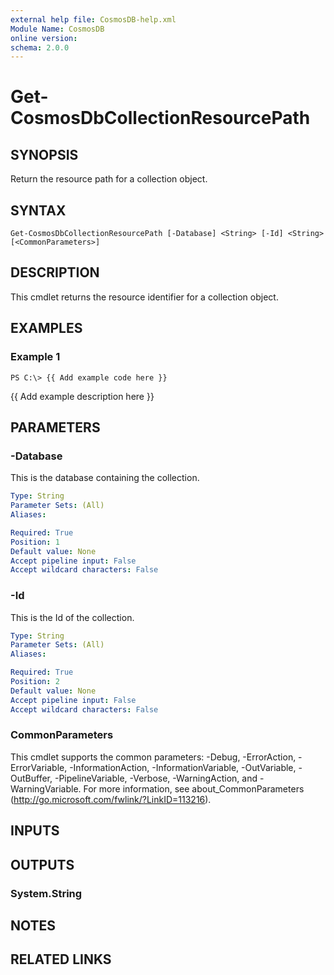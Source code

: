 ```yaml
---
external help file: CosmosDB-help.xml
Module Name: CosmosDB
online version: 
schema: 2.0.0
---
```


# Get-CosmosDbCollectionResourcePath

## SYNOPSIS
Return the resource path for a collection object.

## SYNTAX

```
Get-CosmosDbCollectionResourcePath [-Database] <String> [-Id] <String> [<CommonParameters>]
```

## DESCRIPTION
This cmdlet returns the resource identifier for a collection
object.

## EXAMPLES

### Example 1
```
PS C:\> {{ Add example code here }}
```

{{ Add example description here }}

## PARAMETERS

### -Database
This is the database containing the collection.

```yaml
Type: String
Parameter Sets: (All)
Aliases: 

Required: True
Position: 1
Default value: None
Accept pipeline input: False
Accept wildcard characters: False
```

### -Id
This is the Id of the collection.

```yaml
Type: String
Parameter Sets: (All)
Aliases: 

Required: True
Position: 2
Default value: None
Accept pipeline input: False
Accept wildcard characters: False
```

### CommonParameters
This cmdlet supports the common parameters: -Debug, -ErrorAction, -ErrorVariable, -InformationAction, -InformationVariable, -OutVariable, -OutBuffer, -PipelineVariable, -Verbose, -WarningAction, and -WarningVariable. For more information, see about_CommonParameters (http://go.microsoft.com/fwlink/?LinkID=113216).

## INPUTS

## OUTPUTS

### System.String

## NOTES

## RELATED LINKS

